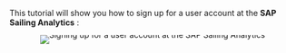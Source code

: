 This tutorial will show you how to sign up for a user account at the **SAP Sailing Analytics** :


<div style="text-align: center; line-height: 0;margin-bottom: 14em;">
  <a href="https://vimeo.com/488486248" target="_blank">
    <img src="https://i.vimeocdn.com/video/1010859699-4efcb1ff2d25befb03951c2ed835ca7e6dc07906902a6b80d832d1e8dcc6b74b-d?f=webp&region=us" alt="Signing up for a user account at the SAP Sailing Analytics" style="display: inline-block;">
  </a>
  <div style="line-height: normal; margin-top: -18em;">
    <a href="https://vimeo.com/488486248" target="_blank" style="
      display: inline-block;
      vertical-align: middle;
      background-color: #007BFF;
      color: white;
      padding: 10px 20px;
      border-radius: 4px;
      text-decoration: none;
      font-weight: bold;
    ">Watch the Video</a>
  </div>

